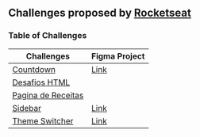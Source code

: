 ## Challenges proposed by [Rocketseat](https://www.rocketseat.com.br/)

### Table of Challenges

| Challenges                                             | Figma Project                                                                                 |
|--------------------------------------------------------|-----------------------------------------------------------------------------------------------| 
| [Countdown](Countdown/countdown.md)                    | [Link](https://www.figma.com/file/oDZqw3v8fem3v3RC7bTKV5/DD-%2F-Countdown/duplicate)          |
| [Desafios HTML](DesafiosHTML/)                         |                                                                                               |
| [Pagina de Receitas](PaginaDeReceitas/recipe-page.md)  |                                                                                               |
| [Sidebar](Sidebar/sidebar.md)                          | [Link](https://www.figma.com/file/iOuqAlZvhAMkkfjCMFyc7Y/DD-%2F-Sidebar-Responsiva/duplicate) |
| [Theme Switcher](ThemeSwitcher/theme-switcher.md)      | [Link](https://www.figma.com/file/yJ0kcX1684XPoyJnUf1K6J/DD-Theme-Switcher/duplicate)         |